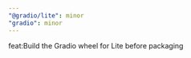 ```yaml
---
"@gradio/lite": minor
"gradio": minor
---
```


feat:Build the Gradio wheel for Lite before packaging
